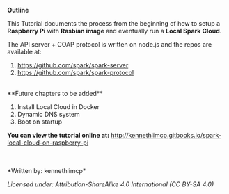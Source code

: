 **Outline**

This Tutorial documents the process from the beginning of how to setup a **Raspberry Pi** with **Rasbian image** and eventually run a **Local Spark Cloud**.

The API server + COAP protocol is written on node.js and the repos are available at:

1. https://github.com/spark/spark-server
2. https://github.com/spark/spark-protocol

<br>
**Future chapters to be added**

1. Install Local Cloud in Docker
2. Dynamic DNS system
3. Boot on startup

**You can view the tutorial online at:**
http://kennethlimcp.gitbooks.io/spark-local-cloud-on-raspberry-pi

<br>
<br>
*Written by: kennethlimcp*

*Licensed under: Attribution-ShareAlike 4.0 International (CC BY-SA 4.0)*
